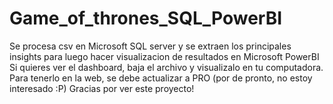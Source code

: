 # Game_of_thrones_SQL_PowerBI
Se procesa csv en Microsoft SQL server y se extraen los principales insights para luego hacer visualizacion de resultados en Microsoft PowerBI
Si quieres ver el dashboard, baja el archivo y visualizalo en tu computadora. Para tenerlo en la web, se debe actualizar a PRO (por de pronto, no estoy interesado :P)
Gracias por ver este proyecto!
